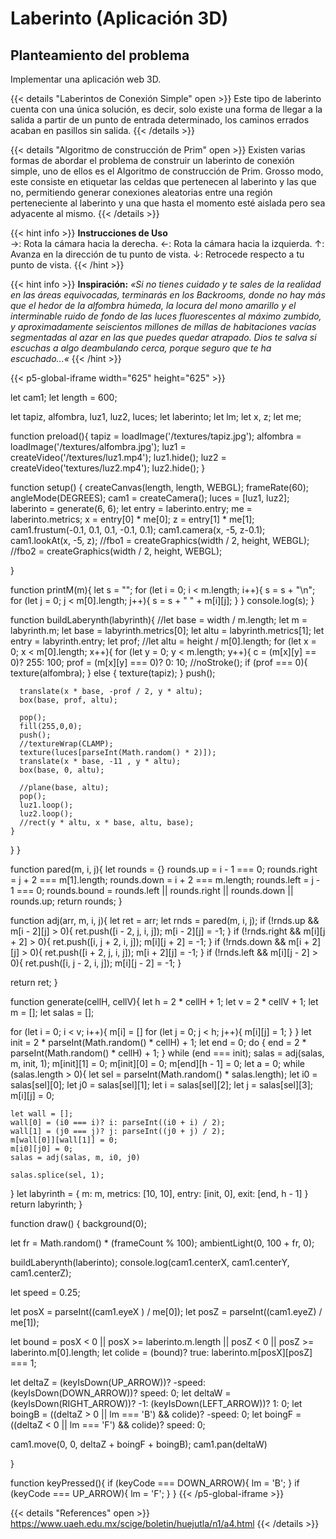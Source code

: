 # Laberinto (Aplicación 3D)

## Planteamiento del problema 

Implementar una aplicación web 3D.


{{< details "Laberintos de Conexión Simple" open >}}
Este tipo de laberinto cuenta con una única solución, es decir, solo existe una forma de llegar a la salida 
a partir de un punto de entrada determinado, los caminos errados acaban en pasillos sin salida.
{{< /details >}}

{{< details "Algoritmo de construcción de Prim" open >}}
Existen varias formas de abordar el problema de construir un laberinto de conexión simple, uno de ellos es el 
Algoritmo de construcción de Prim. Grosso modo, este consiste en etiquetar las celdas que pertenecen al 
laberinto y las que no, permitiendo generar conexiones aleatorias entre una región perteneciente al laberinto 
y una que hasta el momento esté aislada pero sea adyacente al mismo.
{{< /details >}}

{{< hint info >}}
**Instrucciones de Uso**  
→: Rota la cámara hacia la derecha.
←: Rota la cámara hacia la izquierda.
↑: Avanza en la dirección de tu punto de vista.
↓: Retrocede respecto a tu punto de vista.
{{< /hint >}}

{{< hint info >}}
**Inspiración:**
*«Si no tienes cuidado y te sales de la realidad en las áreas equivocadas, 
terminarás en los Backrooms, donde no hay más que el hedor de la alfombra 
húmeda, la locura del mono amarillo y el interminable ruido de fondo de las 
luces fluorescentes al máximo zumbido, y aproximadamente seiscientos 
millones de millas de habitaciones vacías segmentadas al azar en las que 
puedes quedar atrapado. Dios te salva si escuchas a algo deambulando 
cerca, porque seguro que te ha escuchado...«*
{{< /hint >}}

{{< p5-global-iframe width="625" height="625" >}}

let cam1;
let length = 600;

let tapiz, alfombra, luz1, luz2, luces;
let laberinto;
let lm;
let x, z;
let me;

function preload(){
  tapiz = loadImage('/textures/tapiz.jpg');
  alfombra = loadImage('/textures/alfombra.jpg');
  luz1 = createVideo('/textures/luz1.mp4');
  luz1.hide();
  luz2 = createVideo('textures/luz2.mp4');
  luz2.hide();
}

function setup() {
  createCanvas(length, length, WEBGL);
  frameRate(60);
  angleMode(DEGREES);
  cam1 = createCamera();
  luces = [luz1, luz2];
  laberinto = generate(6, 6);
  let entry = laberinto.entry;
  me = laberinto.metrics;
  x = entry[0] * me[0];
  z = entry[1] * me[1];
  cam1.frustum(-0.1, 0.1, 0.1, -0.1, 0.1);
  cam1.camera(x, -5, z-0.1);
  cam1.lookAt(x, -5, z);
  //fbo1 = createGraphics(width / 2, height, WEBGL);
  //fbo2 = createGraphics(width / 2, height, WEBGL);
  
}
  
function printM(m){
  let s = "";
  for (let i = 0; i < m.length; i++){
    s = s + "\n";
    for (let j = 0; j < m[0].length; j++){
      s = s + " " + m[i][j];
    }
  }
  console.log(s);
}
  
function buildLaberynth(labyrinth){
  //let base = width / m.length;
  let m = labyrinth.m;
  let base = labyrinth.metrics[0];
  let altu = labyrinth.metrics[1];
  let entry = labyrinth.entry;
  let prof;
  //let altu = height / m[0].length;
  for (let x = 0; x < m[0].length; x++){
    for (let y = 0; y < m.length; y++){
      c = (m[x][y] == 0)? 255: 100;
      prof = (m[x][y] === 0)? 0: 10;
      //noStroke();
      if (prof === 0){
        texture(alfombra);
      } else {
        texture(tapiz);
      }
      push();
      
      translate(x * base, -prof / 2, y * altu);
      box(base, prof, altu);
      
      pop();
      fill(255,0,0);
      push();
      //textureWrap(CLAMP);
      texture(luces[parseInt(Math.random() * 2)]);
      translate(x * base, -11 , y * altu);
      box(base, 0, altu);
      
      //plane(base, altu);
      pop();
      luz1.loop();
      luz2.loop();
      //rect(y * altu, x * base, altu, base);
    } 
  }
}
  
function pared(m, i, j){
  let rounds = {}
  rounds.up = i - 1 === 0;
  rounds.right = j + 2 === m[1].length;
  rounds.down = i + 2 === m.length;
  rounds.left = j - 1 === 0;
  rounds.bound = rounds.left || rounds.right || rounds.down || rounds.up;
  return rounds;
}
  
function adj(arr, m, i, j){
  let ret = arr;
  let rnds = pared(m, i, j);
  if (!rnds.up && m[i - 2][j] > 0){
    ret.push([i - 2, j, i, j]);
    m[i - 2][j] = -1;
  }
  if (!rnds.right && m[i][j + 2] > 0){
    ret.push([i, j + 2, i, j]);
    m[i][j + 2] = -1;
  }
  if (!rnds.down && m[i + 2][j] > 0){
    ret.push([i + 2, j, i, j]);
    m[i + 2][j] = -1;
  }
  if (!rnds.left && m[i][j - 2] > 0){
    ret.push([i, j - 2, i, j]);
    m[i][j - 2] = -1;
  }
  
  return ret;
}

function generate(cellH, cellV){
  let h = 2 * cellH + 1;
  let v = 2 * cellV + 1;
  let m = [];
  let salas = [];
  

  for (let i = 0; i < v; i++){
    m[i] = []
    for (let j = 0; j < h; j++){
      m[i][j] = 1;
    }
  }
  let init = 2 * parseInt(Math.random() * cellH) + 1;
  let end = 0;
  do {
    end = 2 * parseInt(Math.random() * cellH) + 1;
  } while (end === init);
  salas = adj(salas, m, init, 1);
  m[init][1] = 0;
  m[init][0] = 0;
  m[end][h - 1] = 0;
  let a = 0;
  while (salas.length > 0){
    let sel = parseInt(Math.random() * salas.length);
    let i0 = salas[sel][0];
    let j0 = salas[sel][1];
    let i = salas[sel][2];
    let j = salas[sel][3];
    m[i][j] = 0;
    
    let wall = [];
    wall[0] = (i0 === i)? i: parseInt((i0 + i) / 2);
    wall[1] = (j0 === j)? j: parseInt((j0 + j) / 2);
    m[wall[0]][wall[1]] = 0;
    m[i0][j0] = 0;
    salas = adj(salas, m, i0, j0)

    salas.splice(sel, 1);
  }
  let labyrinth = {
    m: m,
    metrics: [10, 10],
    entry: [init, 0], 
    exit: [end, h - 1]
  }
  return labyrinth;
}

  

function draw() {
  background(0);

  let fr = Math.random() * (frameCount % 100);
  ambientLight(0, 100 + fr, 0);
  
  buildLaberynth(laberinto);
  console.log(cam1.centerX, cam1.centerY, cam1.centerZ);
  
  let speed = 0.25;
  
  let posX = parseInt((cam1.eyeX ) / me[0]);
  let posZ = parseInt((cam1.eyeZ) / me[1]);
   
  let bound = posX < 0 || posX >= laberinto.m.length || posZ < 0 || posZ >= laberinto.m[0].length; 
  let colide = (bound)? true: laberinto.m[posX][posZ] === 1;
  
  let deltaZ = (keyIsDown(UP_ARROW))? -speed: (keyIsDown(DOWN_ARROW))? speed: 0;
  let deltaW = (keyIsDown(RIGHT_ARROW))? -1: (keyIsDown(LEFT_ARROW))? 1: 0;
  let boingB = ((deltaZ > 0 || lm === 'B') && colide)? -speed: 0;
  let boingF = ((deltaZ < 0 || lm === 'F') && colide)? speed: 0;
  
  cam1.move(0, 0, deltaZ + boingF + boingB);
  cam1.pan(deltaW)
  
}

function keyPressed(){
  if (keyCode === DOWN_ARROW){
    lm = 'B';
  }
  if (keyCode === UP_ARROW){
    lm = 'F';
  }
}
{{< /p5-global-iframe >}}


{{< details "References" open >}}
  https://www.uaeh.edu.mx/scige/boletin/huejutla/n1/a4.html
{{< /details >}}

